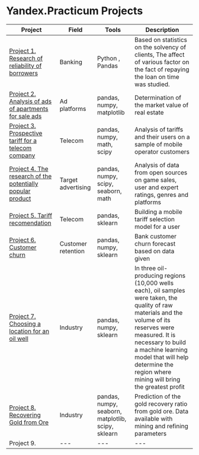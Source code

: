 # Yandex.Practicum Projects
| Project | Field |  Tools |  Description | 
| --- |--- | --- | --- | 
|  [Project 1. Research of reliability of borrowers](https://github.com/alina5014/Yandex-projects/tree/main/Project%201.%20Research%20of%20reliability%20of%20borrowers)| Banking|  Python , Pandas | Based on statistics on the solvency of clients, The affect  of various factor on the fact of repaying the loan on time  was studied. |
|  [Project 2. Analysis of ads of apartments for sale ads](https://github.com/alina5014/Yandex-projects/tree/main/Project%202.%20Analysis%20of%20ads%20of%20apartments%20for%20sale%20ads) |  Ad platforms | pandas, numpy, matplotlib | Determination of the market value of real estate |
|  [Project 3. Prospective tariff for a telecom company](https://github.com/alina5014/Yandex-projects/tree/main/Project%203.%20Prospective%20tariff%20for%20a%20telecom%20company) |  Telecom | pandas, numpy, math, scipy | Analysis of tariffs and their users on a sample of mobile operator customers | 
|  [Project 4. The research of the potentially popular product](https://github.com/alina5014/Yandex-projects/tree/main/Project%204.%20The%20research%20of%20the%20potentially%20popular%20product) |  Target advertising | pandas, numpy, scipy, seaborn, math | Analysis of data from open sources on game sales, user and expert ratings, genres and platforms | 
|  [Project 5. Tariff recomendation](https://github.com/alina5014/Yandex-projects/tree/main/Project%205.%20Tariff%20recomendation)|  Telecom | pandas, sklearn | Building a mobile tariff selection model for a user |  
|  [Project 6. Customer churn](https://github.com/alina5014/Yandex-projects/tree/main/Project%206.%20Customer%20churn)|  Customer retention | pandas, numpy, sklearn | Bank customer churn forecast based on data given| 
|  [Project 7.  Choosing a location for an oil well](https://github.com/alina5014/Yandex-projects/tree/main/Project%207.%20Choosing%20a%20location%20for%20an%20oil%20well) |  Industry | pandas, numpy, sklearn | In three oil-producing regions (10,000 wells each), oil samples were taken, the quality of raw materials and the volume of its reserves were measured. It is necessary to build a machine learning model that will help determine the region where mining will bring the greatest profit |  
|  [Project 8. Recovering Gold from Ore](https://github.com/alina5014/Yandex-projects/tree/main/Project%208.%20Recovering%20Gold%20from%20Ore) |  Industry | pandas, numpy, seaborn, matplotlib, scipy, sklearn | Prediction of the gold recovery ratio from gold ore. Data available with mining and refining parameters |
| Project 9. |  --- | --- | --- | --- | 

